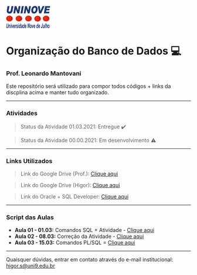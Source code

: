 <img src="https://github.com/HigorRoc/Uninove_2021.1/blob/main/Uninove-Logo.png" width="120" height="60">

# Organização do Banco de Dados :computer:
###  Prof. Leonardo Mantovani

Este repositório será utilizado para compor todos códigos + links da discplina acima e manter tudo organizado.

---

### Atividades
> Status da Atividade 01.03.2021: Entregue :heavy_check_mark:

> Status da Atividade 00.00.2021: Em desenvolvimento :warning:

---

### Links Utilizados
> Link do Google Drive (Prof.): [Clique aqui](https://drive.google.com/drive/u/3/folders/1oSkEZATFsBiAnQhPbOzvzBSRAxfz2dX_)

> Link do Google Drive (Higor): [Clique aqui](https://drive.google.com/drive/folders/1e3O-IlCwIsS5-u1UhyTI-8LJNqs8opRj?usp=sharing)

> Link do Oracle + SQL Developer: [Clique aqui](https://drive.google.com/drive/u/3/folders/1_bo0HSkWXbUA88DxXIGfx2N-AvqkLMYO)

---

### Script das Aulas
- **Aula 01 - 01.03:** Comandos SQL + Atividade - [Clique aqui](https://github.com/HigorRoc/Uninove_2021.1_BancoDados/tree/main/Aula%2001%20-%2001.03.2021)
- **Aula 02 - 08.03:** Correção da Atividade - [Clique aqui](https://github.com/HigorRoc/Uninove_2021.1_BancoDados/tree/main/Aula%2002%20-%2008.03.2021)
- **Aula 03 - 15.03:** Comandos PL/SQL = [Clique aqui](https://github.com/HigorRoc/Uninove_2021.1_BancoDados/blob/main/Aula%2003%20-%2015.03.2021/Script%2001%20-%20Cria%C3%A7%C3%A3o%20de%20Usu%C3%A1rio.sql)

---

Quaisquer dúvidas, entrar em contato através do e-mail institucional: 
higor.s@uni9.edu.br
